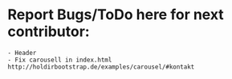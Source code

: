 # Report Bugs/ToDo here for next contributor: <br>
	- Header
	- Fix carousell in index.html http://holdirbootstrap.de/examples/carousel/#kontakt
